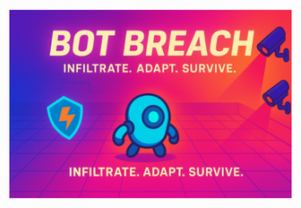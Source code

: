 ![Application Screenshot](https://github.com/Akila-Jayasinghe/Bot-Breach-v01/blob/781144bf4522264c12396c24ad65ee3b1b474f20/banner.png)

